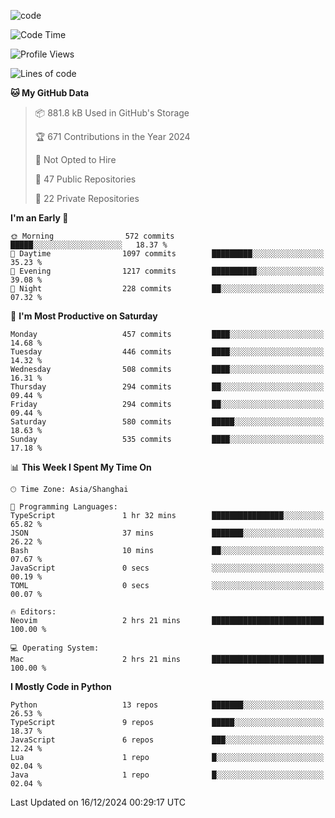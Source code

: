 
<!--
**liuyaanng/liuyaanng** is a ✨ _special_ ✨ repository because its `README.md` (this file) appears on your GitHub profile.

Here are some ideas to get you started:

- 🔭 I’m currently working on ...
- 🌱 I’m currently learning ...
- 👯 I’m looking to collaborate on ...
- 🤔 I’m looking for help with ...
- 💬 Ask me about ...
- 📫 How to reach me: ...
- 😄 Pronouns: ...
- ⚡ Fun fact: ...
-->


![code](https://cdn.jsdelivr.net/gh/liuyaanng/liuyaanng@1.0/code.gif) 

<!--START_SECTION:waka-->
![Code Time](http://img.shields.io/badge/Code%20Time-1%2C098%20hrs%2015%20mins-blue)

![Profile Views](http://img.shields.io/badge/Profile%20Views-0-blue)

![Lines of code](https://img.shields.io/badge/From%20Hello%20World%20I%27ve%20Written-14.9%20million%20lines%20of%20code-blue)

**🐱 My GitHub Data** 

> 📦 881.8 kB Used in GitHub's Storage 
 > 
> 🏆 671 Contributions in the Year 2024
 > 
> 🚫 Not Opted to Hire
 > 
> 📜 47 Public Repositories 
 > 
> 🔑 22 Private Repositories 
 > 
**I'm an Early 🐤** 

```text
🌞 Morning                572 commits         █████░░░░░░░░░░░░░░░░░░░░   18.37 % 
🌆 Daytime                1097 commits        █████████░░░░░░░░░░░░░░░░   35.23 % 
🌃 Evening                1217 commits        ██████████░░░░░░░░░░░░░░░   39.08 % 
🌙 Night                  228 commits         ██░░░░░░░░░░░░░░░░░░░░░░░   07.32 % 
```
📅 **I'm Most Productive on Saturday** 

```text
Monday                   457 commits         ████░░░░░░░░░░░░░░░░░░░░░   14.68 % 
Tuesday                  446 commits         ████░░░░░░░░░░░░░░░░░░░░░   14.32 % 
Wednesday                508 commits         ████░░░░░░░░░░░░░░░░░░░░░   16.31 % 
Thursday                 294 commits         ██░░░░░░░░░░░░░░░░░░░░░░░   09.44 % 
Friday                   294 commits         ██░░░░░░░░░░░░░░░░░░░░░░░   09.44 % 
Saturday                 580 commits         █████░░░░░░░░░░░░░░░░░░░░   18.63 % 
Sunday                   535 commits         ████░░░░░░░░░░░░░░░░░░░░░   17.18 % 
```


📊 **This Week I Spent My Time On** 

```text
🕑︎ Time Zone: Asia/Shanghai

💬 Programming Languages: 
TypeScript               1 hr 32 mins        ████████████████░░░░░░░░░   65.82 % 
JSON                     37 mins             ███████░░░░░░░░░░░░░░░░░░   26.22 % 
Bash                     10 mins             ██░░░░░░░░░░░░░░░░░░░░░░░   07.67 % 
JavaScript               0 secs              ░░░░░░░░░░░░░░░░░░░░░░░░░   00.19 % 
TOML                     0 secs              ░░░░░░░░░░░░░░░░░░░░░░░░░   00.07 % 

🔥 Editors: 
Neovim                   2 hrs 21 mins       █████████████████████████   100.00 % 

💻 Operating System: 
Mac                      2 hrs 21 mins       █████████████████████████   100.00 % 
```

**I Mostly Code in Python** 

```text
Python                   13 repos            ███████░░░░░░░░░░░░░░░░░░   26.53 % 
TypeScript               9 repos             █████░░░░░░░░░░░░░░░░░░░░   18.37 % 
JavaScript               6 repos             ███░░░░░░░░░░░░░░░░░░░░░░   12.24 % 
Lua                      1 repo              █░░░░░░░░░░░░░░░░░░░░░░░░   02.04 % 
Java                     1 repo              █░░░░░░░░░░░░░░░░░░░░░░░░   02.04 % 
```




 Last Updated on 16/12/2024 00:29:17 UTC
<!--END_SECTION:waka-->
